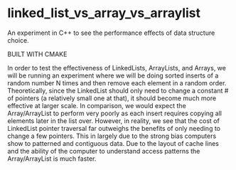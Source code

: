 # linked_list_vs_array_vs_arraylist
An experiment in C++ to see the performance effects of data structure choice.

BUILT WITH CMAKE

In order to test the effectiveness of LinkedLists, ArrayLists, and Arrays, we will be
running an experiment where we will be doing sorted inserts of a random number N times 
and then remove each element in a random order. Theoretically, since the LinkedList 
should only need to change a constant # of pointers (a relatively small one at that),
it should become much more effective at larger scale. In comparison, we would expect the
Array/ArrayList to perform very poorly as each insert requires copying all elements
later in the list over. However, in reality, we see that the cost of LinkedList pointer 
traversal far outweighs the benefits of only needing to change a few pointers. This in 
largely due to the strong bias computers show to patterned and contiguous data. Due to 
the layout of cache lines and the ability of the computer to understand access patterns
the Array/ArrayList is much faster.
